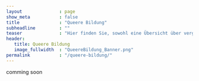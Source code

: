 ```yaml
---
layout              : page
show_meta           : false
title               : "Queere Bildung"
subheadline         : ""
teaser              : "Hier finden Sie, sowohl eine Übersicht über vergangene Veranstaltungen und gehaltene Seminare, als auch die für die zukunft geplanten und mein allgemeines Angebot."
header:
   title: Queere Bildung
   image_fullwidth  : "QueereBildung_Banner.png"
permalink           : "/queere-bildung/"
---
```

comming soon
